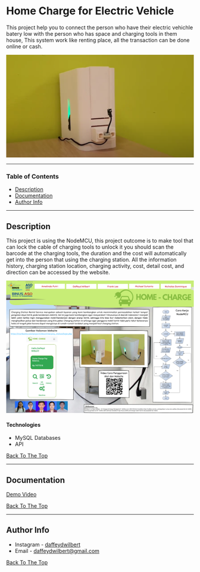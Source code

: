 # Home Charge for Electric Vehicle
This project help you to connect the person who have their electric vehichle batery low with the person who has space and charging tools in them house, This system work like renting place, all the transaction can be done online or cash.

![Project Image](Assets/cover.png)

---

### Table of Contents


- [Description](#description)
- [Documentation](#documentation)
- [Author Info](#author-info)

---

## Description

This project is using the NodeMCU, this project outcome is to make tool that can lock the cable of charging tools to unlock it you should scan the barcode at the charging tools, the duration and the cost will automatically get into the person that using the charging station. All the information history, charging station location, charging activity, cost, detail cost, and direction can be accessed by the website.

![Project Image](Assets/poster.png)

#### Technologies

- MySQL Databases
- API

[Back To The Top](#Home-Charge-for-Electric-Vehicle)

---

## Documentation

[Demo Video](https://drive.google.com/file/d/113WAyqdhLdUWw8V_o2YXFsh2D-SguBSv/view?usp=sharing)

[Back To The Top](#Home-Charge-for-Electric-Vehicle)

---
## Author Info

- Instagram - [daffeydwilbert](https://www.instagram.com/daffeydwilbert/)
- Email - daffeydwilbert@gmail.com

[Back To The Top](#Home-Charge-for-Electric-Vehicle)
